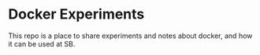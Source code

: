 # Docker Experiments

This repo is a place to share experiments and notes about docker, and how it can be used at SB.
